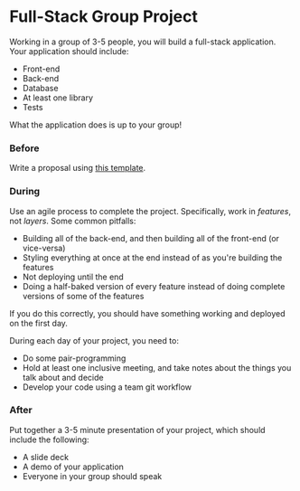 # Full-Stack Group Project

Working in a group of 3-5 people, you will build a full-stack application. Your application should include:

* Front-end
* Back-end
* Database
* At least one library
* Tests

What the application does is up to your group!

### Before

Write a proposal using [this template](project-proposal.md).

### During

Use an agile process to complete the project. Specifically, work in _features_, not _layers_. Some common pitfalls:

* Building all of the back-end, and then building all of the front-end (or vice-versa)
* Styling everything at once at the end instead of as you're building the features
* Not deploying until the end
* Doing a half-baked version of every feature instead of doing complete versions of some of the features

If you do this correctly, you should have something working and deployed on the first day.

During each day of your project, you need to:

* Do some pair-programming
* Hold at least one inclusive meeting, and take notes about the things you talk about and decide
* Develop your code using a team git workflow

### After

Put together a 3-5 minute presentation of your project, which should include the following:

* A slide deck
* A demo of your application
* Everyone in your group should speak
